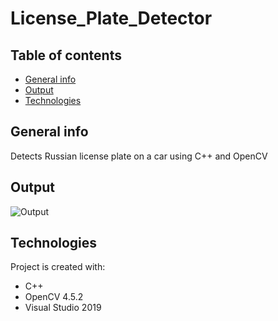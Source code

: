 # License_Plate_Detector

## Table of contents
* [General info](#general-info)
* [Output](#output)
* [Technologies](#technologies)

## General info
Detects Russian license plate on a car using C++ and OpenCV

## Output
![Output](https://user-images.githubusercontent.com/83662571/117636614-9e141f00-b19e-11eb-8e7c-906b800e63a7.gif)
	
## Technologies
Project is created with:
* C++
* OpenCV 4.5.2
* Visual Studio 2019
